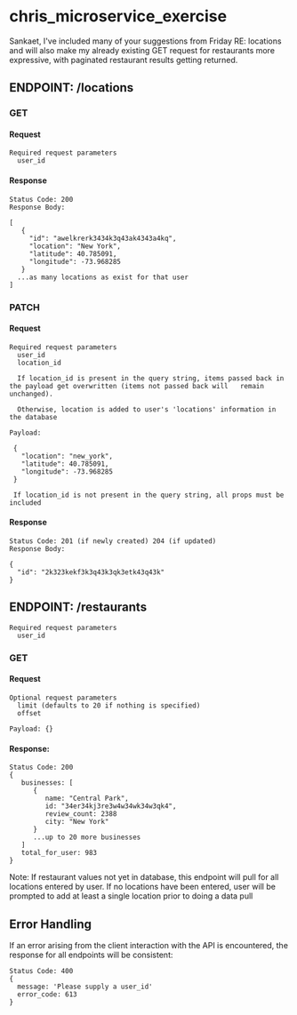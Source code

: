 # chris_microservice_exercise

Sankaet, I've included many of your suggestions from Friday RE: locations and will also make my already existing GET request for restaurants more expressive, with paginated restaurant results getting returned. 

## ENDPOINT: /locations

### GET

#### Request
```
Required request parameters
  user_id
```
#### Response
```
Status Code: 200
Response Body: 

[
   {
     "id": "awelkrerk3434k3q43ak4343a4kq",
     "location": "New York",
     "latitude": 40.785091,
     "longitude": -73.968285
   }
  ...as many locations as exist for that user
]
```


### PATCH

#### Request
```
Required request parameters
  user_id
  location_id
  
  If location_id is present in the query string, items passed back in the payload get overwritten (items not passed back will   remain unchanged).  

  Otherwise, location is added to user's 'locations' information in the database

Payload:  

 {
   "location": "new_york",
   "latitude": 40.785091,
   "longitude": -73.968285
 }
 
 If location_id is not present in the query string, all props must be included
```
#### Response

```
Status Code: 201 (if newly created) 204 (if updated)
Response Body:

{
  "id": "2k323kekf3k3q43k3qk3etk43q43k"
}

```
 
## ENDPOINT: /restaurants

```
Required request parameters
  user_id
```
### GET

#### Request

  ```
  Optional request parameters
    limit (defaults to 20 if nothing is specified)
    offset
  
  Payload: {}
  ```

#### Response:

  ```
  Status Code: 200
  {
     businesses: [
        {
           name: "Central Park",
           id: "34er34kj3re3w4w34wk34w3qk4",
           review_count: 2388
           city: "New York"
        }
        ...up to 20 more businesses
     ]
     total_for_user: 983
  }
  ```

Note: If restaurant values not yet in database, this endpoint will pull for all locations entered by user.  If no locations have been entered, user will be prompted to add at least a single location prior to doing a data pull

## Error Handling

If an error arising from the client interaction with the API is encountered, the response for all endpoints will be consistent:

```
Status Code: 400
{
  message: 'Please supply a user_id'
  error_code: 613
}
```
